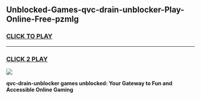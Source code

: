 
## Unblocked-Games-qvc-drain-unblocker-Play-Online-Free-pzmlg
<h3>
<a href="https://premium76.site?title=qvc-drain-unblocker&ref=26A">CLICK TO PLAY</a></h3>
<hr>

<h3>
<a href="https://premium76.site?title=qvc-drain-unblocker&ref=26A">CLICK 2 PLAY</a>
  
</h3>

<a href="https://premium76.site?title=qvc-drain-unblocker&ref=26A"><img src="https://clearcache.store/games.png"></a>


**qvc-drain-unblocker games unblocked: Your Gateway to Fun and Accessible Online Gaming**
